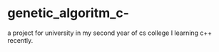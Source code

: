 # genetic_algoritm_c-
a project for university
in my second year of cs college I learning c++ recently.
